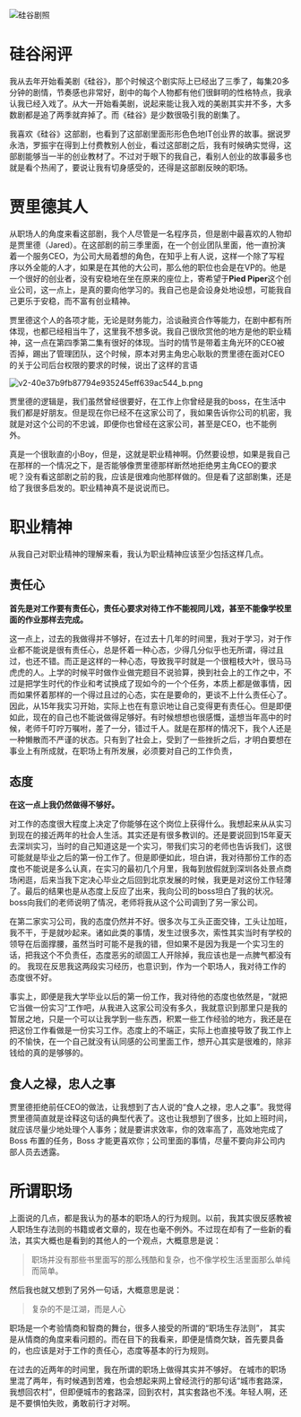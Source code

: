 
![硅谷剧照](http://upload-images.jianshu.io/upload_images/48180-40691a95d1d011e8.jpg?imageMogr2/auto-orient/strip%7CimageView2/2/w/1240)


# 硅谷闲评

我从去年开始看美剧《硅谷》，那个时候这个剧实际上已经出了三季了，每集20多分钟的剧情，节奏感也非常好，剧中的每个人物都有他们很鲜明的性格特点，我承认我已经入戏了。从大一开始看美剧，说起来能让我入戏的美剧其实并不多，大多数剧都是追了两季就弃掉了。而《硅谷》是少数很吸引我的剧集了。

我喜欢《硅谷》这部剧，也看到了这部剧里面形形色色地IT创业界的故事。据说罗永浩，罗振宇在得到上付费教别人创业，看过这部剧之后，我有时候确实觉得，这部剧能够当一半的创业教材了。不过对于眼下的我自己，看别人创业的故事最多也就是看个热闹了，要说让我有切身感受的，还得是这部剧反映的职场。

#  贾里德其人

从职场人的角度来看这部剧，我个人尽管是一名程序员，但是剧中最喜欢的人物却是贾里德（Jared）。在这部剧的前三季里面，在一个创业团队里面，他一直扮演着一个服务CEO，为公司大局着想的角色，在知乎上有人说，这样一个除了写程序以外全能的人才，如果是在其他的大公司，那么他的职位也会是在VP的。他是一个很好的创业者，没有安稳地在坐在原来的座位上，寄希望于**Pied Piper**这个创业公司，这一点上，是真的要向他学习的。我自己也是会设身处地设想，可能我自己更乐于安稳，而不富有创业精神。

贾里德这个人的各项才能，无论是财务能力，洽谈融资合作等能力，在剧中都有所体现，也都已经相当牛了，这里我不想多说。我自己很欣赏他的地方是他的职业精神，这一点在第四季第二集有很好的体现。当时的情节是带着主角光环的CEO被否掉，踢出了管理团队，这个时候，原本对男主角忠心耿耿的贾里德在面对CEO的关于公司后台权限的要求的时候，说出了这样的言语


![v2-40e37b9fb87794e935245eff639ac544_b.png](http://upload-images.jianshu.io/upload_images/48180-c372b9deca0a6e67.png?imageMogr2/auto-orient/strip%7CimageView2/2/w/1240)


贾里德的逻辑是，我们虽然曾经很要好，在工作上你曾经是我的boss，在生活中我们都是好朋友。但是现在你已经不在这家公司了，我如果告诉你公司的机密，我就是对这个公司的不忠诚，即便你也曾经在这家公司，甚至是CEO，也不能例外。

真是一个很耿直的小Boy，但是，这就是职业精神啊。仍然要设想，如果是我自己在那样的一个情况之下，是否能够像贾里德那样断然地拒绝男主角CEO的要求呢？没有看这部剧之前的我，应该是很难向他那样做的。但是看了这部剧集，还是给了我很多启发的。职业精神真不是说说而已。

#  职业精神

从我自己对职业精神的理解来看，我认为职业精神应该至少包括这样几点。

##  责任心

**首先是对工作要有责任心，责任心要求对待工作不能视同儿戏，甚至不能像学校里面的作业那样去完成。**

这一点上，过去的我做得并不够好，在过去十几年的时间里，我对于学习，对于作业都不能说是很有责任心，总是怀着一种心态，少得几分似乎也无所谓，得过且过，也还不错。而正是这样的一种心态，导致我平时就是一个很粗枝大叶，很马马虎虎的人。上学的时候平时做作业做完题目不说验算，换到社会上的工作之中，不过是把学生时代的作业和考试换成了现如今的一个个任务，本质上都是做事情，因而如果怀着那样的一个得过且过的心态，实在是要命的，更谈不上什么责任心了。因此，从15年我实习开始，实际上也在有意识地让自己变得更有责任心。但是即便如此，现在的自己也不能说做得足够好。有时候想想也很感慨，遥想当年高中的时候，老师千叮咛万嘱咐，差了一分，错过千人。就是在那样的情况下，我个人还是一种懒散而不严谨的状态。只有到了社会上，受到了一些挫折之后，才明白要想在事业上有所成就，在职场上有所发展，必须要对自己的工作负责，

## 态度

**在这一点上我仍然做得不够好。**

对工作的态度很大程度上决定了你能够在这个岗位上获得什么。我想起来从从实习到现在的接近两年的社会人生活。其实还是有很多教训的。还是要说回到15年夏天去深圳实习，当时的自己知道这是一个实习，带我们实习的老师也告诉我们，这很可能就是毕业之后的第一份工作了。但是即便如此，坦白讲，我对待那份工作的态度也不能说是多么认真，在实习的最初几个月里，我每到放假就到深圳各处景点商场闲逛，后来当我下定决心毕业之后回到北京发展的时候，我更是对这份工作轻薄了。最后的结果也是从态度上反应了出来，我向公司的boss坦白了我的状况。boss向我们的老师说明了情况，老师将我从这个公司调到了另一家公司。

在第二家实习公司，我的态度仍然并不好。很多次与工头正面交锋，工头让加班，我不干，于是就吵起来。诸如此类的事情，发生过很多次，索性其实当时有学校的领导在后面撑腰，虽然当时可能不是我的错，但如果不是因为我是一个实习生的话，把我这个不负责任，态度恶劣的顽固工人开除掉，我应该也是一点脾气都没有的。 我现在反思我这两段实习经历，也意识到，作为一个职场人，我对待工作的态度很不好。

事实上，即便是我大学毕业以后的第一份工作，我对待他的态度也依然是，“就把它当做一份实习”工作吧，从我进入这家公司没有多久，我就意识到那里只是我的暂居之地，只是一个可以让我学到一些东西，积累一些工作经验的地方，我还是在把这份工作看做是一份实习工作。态度上的不端正，实际上也直接导致了我工作上的不愉快，在一个自己就没有认同感的公司里面工作，想开心其实是很难的，除非钱给的真的是够够的。

## 食人之禄，忠人之事

贾里德拒绝前任CEO的做法，让我想到了古人说的“食人之禄，忠人之事”。我觉得贾里德简直就是诠释这句话的典型代表了。这也让我想到了很多，比如上班时间，就应该尽量少地处理个人事务；就是要讲求效率，你的效率高了，高效地完成了Boss 布置的任务，Boss 才能更喜欢你；公司里面的事情，尽量不要向非公司内部人员去透露。

# 所谓职场

上面说的几点，都是我认为的基本的职场人的行为规则。以前，我其实很反感教被人职场生存法则的书籍或者文章的，现在也毫不例外。不过现在却有了一些新的看法，其实大概也是看到的其他人的一个观点，大概意思是说：

>职场并没有那些书里面写的那么残酷和复杂，也不像学校生活里面那么单纯而简单。

然后我也就又想到了另外一句话，大概意思是说：

>复杂的不是江湖，而是人心

职场是一个考验情商和智商的舞台，很多人接受的所谓的“职场生存法则”， 其实是从情商的角度来看问题的。而在目下的我看来，即便是情商欠缺，首先要具备的，也应该是对于工作的责任心，态度等基本的行为规则。

在过去的近两年的时间里，我在所谓的职场上做得其实并不够好。 在城市的职场里混了两年，有时候遇到苦难，也会想起来网上曾经流行的那句话“城市套路深，我想回农村”，但即便城市的套路深，回到农村，其实套路也不浅。年轻人啊，还是不要惧怕失败，勇敢前行才对啊。
